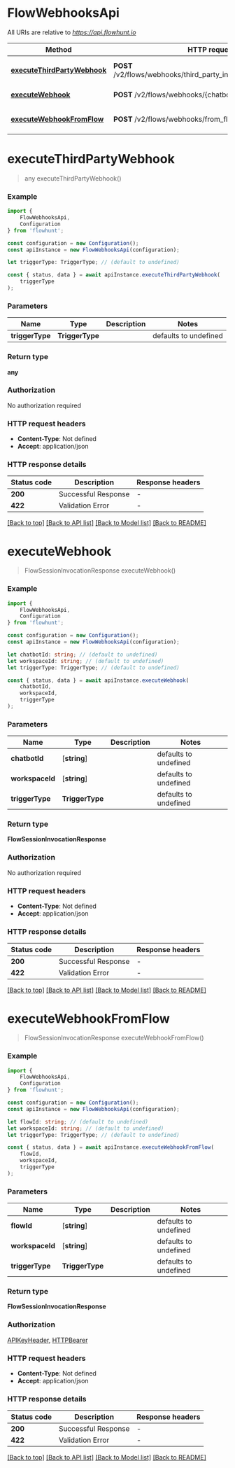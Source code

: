 # FlowWebhooksApi

All URIs are relative to *https://api.flowhunt.io*

|Method | HTTP request | Description|
|------------- | ------------- | -------------|
|[**executeThirdPartyWebhook**](#executethirdpartywebhook) | **POST** /v2/flows/webhooks/third_party_integrations/{trigger_type} | Execute Third Party Webhook|
|[**executeWebhook**](#executewebhook) | **POST** /v2/flows/webhooks/{chatbot_id} | Execute Webhook|
|[**executeWebhookFromFlow**](#executewebhookfromflow) | **POST** /v2/flows/webhooks/from_flow/{flow_id} | Execute Webhook From Flow|

# **executeThirdPartyWebhook**
> any executeThirdPartyWebhook()


### Example

```typescript
import {
    FlowWebhooksApi,
    Configuration
} from 'flowhunt';

const configuration = new Configuration();
const apiInstance = new FlowWebhooksApi(configuration);

let triggerType: TriggerType; // (default to undefined)

const { status, data } = await apiInstance.executeThirdPartyWebhook(
    triggerType
);
```

### Parameters

|Name | Type | Description  | Notes|
|------------- | ------------- | ------------- | -------------|
| **triggerType** | **TriggerType** |  | defaults to undefined|


### Return type

**any**

### Authorization

No authorization required

### HTTP request headers

 - **Content-Type**: Not defined
 - **Accept**: application/json


### HTTP response details
| Status code | Description | Response headers |
|-------------|-------------|------------------|
|**200** | Successful Response |  -  |
|**422** | Validation Error |  -  |

[[Back to top]](#) [[Back to API list]](../README.md#documentation-for-api-endpoints) [[Back to Model list]](../README.md#documentation-for-models) [[Back to README]](../README.md)

# **executeWebhook**
> FlowSessionInvocationResponse executeWebhook()


### Example

```typescript
import {
    FlowWebhooksApi,
    Configuration
} from 'flowhunt';

const configuration = new Configuration();
const apiInstance = new FlowWebhooksApi(configuration);

let chatbotId: string; // (default to undefined)
let workspaceId: string; // (default to undefined)
let triggerType: TriggerType; // (default to undefined)

const { status, data } = await apiInstance.executeWebhook(
    chatbotId,
    workspaceId,
    triggerType
);
```

### Parameters

|Name | Type | Description  | Notes|
|------------- | ------------- | ------------- | -------------|
| **chatbotId** | [**string**] |  | defaults to undefined|
| **workspaceId** | [**string**] |  | defaults to undefined|
| **triggerType** | **TriggerType** |  | defaults to undefined|


### Return type

**FlowSessionInvocationResponse**

### Authorization

No authorization required

### HTTP request headers

 - **Content-Type**: Not defined
 - **Accept**: application/json


### HTTP response details
| Status code | Description | Response headers |
|-------------|-------------|------------------|
|**200** | Successful Response |  -  |
|**422** | Validation Error |  -  |

[[Back to top]](#) [[Back to API list]](../README.md#documentation-for-api-endpoints) [[Back to Model list]](../README.md#documentation-for-models) [[Back to README]](../README.md)

# **executeWebhookFromFlow**
> FlowSessionInvocationResponse executeWebhookFromFlow()


### Example

```typescript
import {
    FlowWebhooksApi,
    Configuration
} from 'flowhunt';

const configuration = new Configuration();
const apiInstance = new FlowWebhooksApi(configuration);

let flowId: string; // (default to undefined)
let workspaceId: string; // (default to undefined)
let triggerType: TriggerType; // (default to undefined)

const { status, data } = await apiInstance.executeWebhookFromFlow(
    flowId,
    workspaceId,
    triggerType
);
```

### Parameters

|Name | Type | Description  | Notes|
|------------- | ------------- | ------------- | -------------|
| **flowId** | [**string**] |  | defaults to undefined|
| **workspaceId** | [**string**] |  | defaults to undefined|
| **triggerType** | **TriggerType** |  | defaults to undefined|


### Return type

**FlowSessionInvocationResponse**

### Authorization

[APIKeyHeader](../README.md#APIKeyHeader), [HTTPBearer](../README.md#HTTPBearer)

### HTTP request headers

 - **Content-Type**: Not defined
 - **Accept**: application/json


### HTTP response details
| Status code | Description | Response headers |
|-------------|-------------|------------------|
|**200** | Successful Response |  -  |
|**422** | Validation Error |  -  |

[[Back to top]](#) [[Back to API list]](../README.md#documentation-for-api-endpoints) [[Back to Model list]](../README.md#documentation-for-models) [[Back to README]](../README.md)

